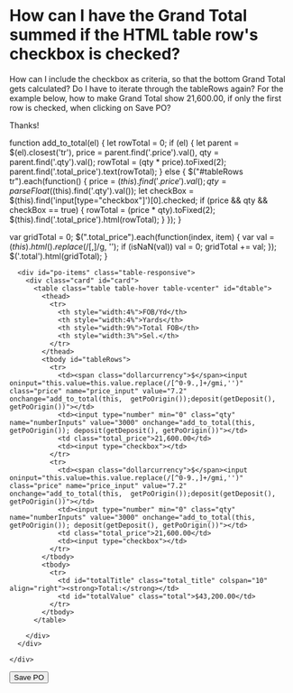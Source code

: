 
# How can I have the Grand Total summed if the HTML table row's checkbox is checked?

How can I include the checkbox as criteria, so that the bottom Grand Total gets calculated? Do I have to iterate through the tableRows again?
For the example below, how to make Grand Total show 21,600.00, if only the first row is checked, when clicking on Save PO?

Thanks!


function add_to_total(el) {
  let rowTotal = 0;
  if (el) {
    let parent = $(el).closest('tr'),
      price = parent.find('.price').val(),
      qty = parent.find('.qty').val();
    rowTotal = (qty * price).toFixed(2);
    parent.find('.total_price').text(rowTotal);
  } else {
    $("#tableRows tr").each(function() {
      price = $(this).find('.price').val();
      qty = parseFloat($(this).find('.qty').val());
      let checkBox = $(this).find('input[type="checkbox"]')[0].checked;
      if (price && qty && checkBox == true) {
        rowTotal = (price * qty).toFixed(2);
        $(this).find('.total_price').html(rowTotal);
      }
    });
  }

  var gridTotal = 0;
  $(".total_price").each(function(index, item) {
    var val = $(this).html().replace(/[$,]/g, '');
    if (isNaN(val)) val = 0;
    gridTotal += val;
  });
  $('.total').html(gridTotal);
}
<head>
  <base target="_top">

  <script src="https://cdnjs.cloudflare.com/ajax/libs/jquery/3.3.1/jquery.min.js"></script>
</head>
<div class="row">
  <div class="col" id="tableDiv">
    <div class="row">

      <div id="po-items" class="table-responsive">
        <div class="card" id="card">
          <table class="table table-hover table-vcenter" id="dtable">
            <thead>
              <tr>
                <th style="width:4%">FOB/Yd</th>
                <th style="width:4%">Yards</th>
                <th style="width:9%">Total FOB</th>
                <th style="width:3%">Sel.</th>
              </tr>
            </thead>
            <tbody id="tableRows">
              <tr>
                <td><span class="dollarcurrency">$</span><input oninput="this.value=this.value.replace(/[^0-9.,]+/gmi,'')" class="price" name="price_input" value="7.2" onchange="add_to_total(this,  getPoOrigin());deposit(getDeposit(),  getPoOrigin())"></td>
                <td><input type="number" min="0" class="qty" name="numberInputs" value="3000" onchange="add_to_total(this, getPoOrigin()); deposit(getDeposit(), getPoOrigin())"></td>
                <td class="total_price">21,600.00</td>
                <td><input type="checkbox"></td>
              </tr>
              <tr>
                <td><span class="dollarcurrency">$</span><input oninput="this.value=this.value.replace(/[^0-9.,]+/gmi,'')" class="price" name="price_input" value="7.2" onchange="add_to_total(this,  getPoOrigin());deposit(getDeposit(),  getPoOrigin())"></td>
                <td><input type="number" min="0" class="qty" name="numberInputs" value="3000" onchange="add_to_total(this, getPoOrigin()); deposit(getDeposit(), getPoOrigin())"></td>
                <td class="total_price">21,600.00</td>
                <td><input type="checkbox"></td>
              </tr>
            </tbody>
            <tbody>
              <tr>
                <td id="totalTitle" class="total_title" colspan="10" align="right"><strong>Total:</strong></td>
                <td id="totalValue" class="total">$43,200.00</td>
              </tr>
            </tbody>
          </table>

        </div>
      </div>

    </div>
  </div>
  <div class="col-md-12 form-group align-items-right">
    <div class="row justify-content-end align-items-center">
      <div id="printBtnSpot"></div>
      <div id="saveBtnSpot"><button id="save" type="submit" class="btn btn-primary" title="Save PO" onclick="add_to_total();">Save PO</button></div>
    </div>
  </div>
</div>




        